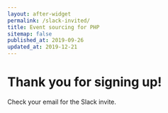 ```yaml
---
layout: after-widget
permalink: /slack-invited/
title: Event sourcing for PHP
sitemap: false
published_at: 2019-09-26
updated_at: 2019-12-21
---
```


<h1 class="text-3xl max-w-sm mx-auto mt-4 px-8 leading-tight">
    Thank you for signing up!
</h1>
<p class="text-md my-4">Check your email for the Slack invite.</p>
